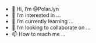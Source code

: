 - 👋 Hi, I’m @PolarJyn
- 👀 I’m interested in ...
- 🌱 I’m currently learning ...
- 💞️ I’m looking to collaborate on ...
- 📫 How to reach me ...

<!---
PolarJyn/PolarJyn is a ✨ special ✨ repository because its `README.md` (this file) appears on your GitHub profile.
You can click the Preview link to take a look at your changes.
--->

